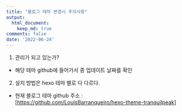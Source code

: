 ```yaml
---
title: "블로그 테마 변경시 주의사항"
output:
  html_document:
    keep_md: true
comments: false
date: '2022-06-24'
---
```




1. 관리가 되고 있는가?
  - 해당 테마 github에 들어가서 종 업데이트 날짜를 확인
2. 설치 방법은 hexo 테마 별로 다 다르다.

- 현재 블로그 테마 github 주소 : [https://github.com/LouisBarranqueiro/hexo-theme-tranquilpeak]
